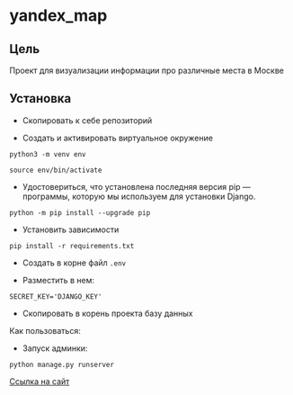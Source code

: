 # yandex_map

## Цель
Проект для визуализации информации про различные места в Москве

## Установка
* Скопировать к себе репозиторий

* Создать и активировать виртуальное окружение

```
python3 -m venv env

source env/bin/activate
```

* Удостовериться, что установлена последняя версия pip — программы, которую мы используем для установки Django.

```
python -m pip install --upgrade pip
```

* Установить зависимости

```
pip install -r requirements.txt
```

* Создать в корне файл ``.env``

* Разместить в нем: 

```
SECRET_KEY='DJANGO_KEY'
```

* Скопировать в корень проекта базу данных

Как пользоваться:

* Запуск админки:
```
python manage.py runserver
```

[Ссылка на сайт](https://deusprotivogas.pythonanywhere.com/)





